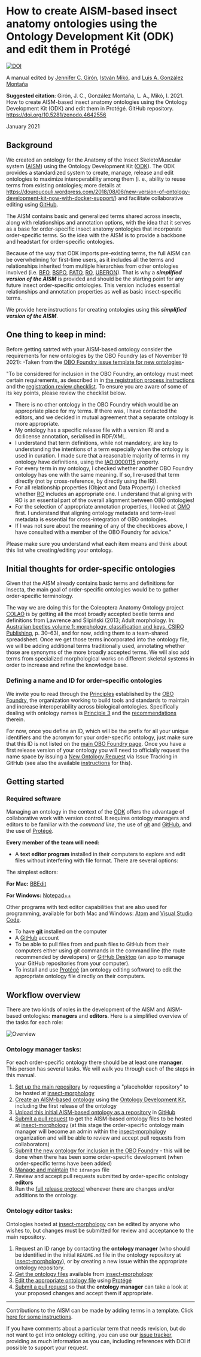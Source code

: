 # How to create AISM-based insect anatomy ontologies using the Ontology Development Kit (ODK) and edit them in Protégé 

[![DOI](https://zenodo.org/badge/331670812.svg)](https://zenodo.org/badge/latestdoi/331670812)

A manual edited by [Jennifer C. Girón](https://github.com/JCGiron), [István Mikó](https://github.com/teleaslamellatus), and [Luis A. González Montaña](https://github.com/luis-gonzalez-m) 

**Suggested citation**: Girón, J. C., González Montaña, L. A., Mikó, I. 2021. How to create AISM-based insect anatomy ontologies using the Ontology Development Kit (ODK) and edit them in Protégé. GitHub repository. https://doi.org/10.5281/zenodo.4642556

January 2021

## Background

We created an ontology for the Anatomy of the Insect SkeletoMuscular system ([AISM](https://github.com/insect-morphology/aism)) using the Ontology Development Kit ([ODK](https://github.com/INCATools/ontology-development-kit)). The ODK provides a standardized system to create, manage, release and edit ontologies to maximize interoperability among them (i. e., ability to reuse terms from existing ontologies; more details at https://douroucouli.wordpress.com/2018/08/06/new-version-of-ontology-development-kit-now-with-docker-support/) and facilitate collaborative editing using [GitHub](https://github.com/). 

The AISM contains basic and generalized terms shared across insects, along with relationships and annotation options, with the idea that it serves as a base for order-specific insect anatomy ontologies that incorporate order-specific terms. So the idea with the AISM is to provide a backbone and headstart for order-specific ontologies.

Because of the way that ODK imports pre-existing terms, the full AISM can be overwhelming for first-time users, as it includes all the terms and relationships inherited from multiple hierarchies from other ontologies involved (i.e. [BFO](http://www.obofoundry.org/ontology/bfo.html), [BSPO](http://www.obofoundry.org/ontology/bspo.html), [PATO](http://www.obofoundry.org/ontology/pato.html), [RO](http://www.obofoundry.org/ontology/ro.html), [UBERON](http://www.obofoundry.org/ontology/uberon.html)). That is why a **_simplified version of the AISM_** is provided and should be the starting point for any future insect order-specific ontologies. This version includes essential relationships and annotation properties as well as basic insect-specific terms.

We provide here instructions for creating ontologies using this **_simplified version of the AISM_**.

## One thing to keep in mind:

Before getting satrted with your AISM-based ontology consider the requirements for new ontologies by the OBO Foundry (as of November 19 2021):
-Taken from the [OBO Foundry issue template for new ontologies](https://github.com/OBOFoundry/OBOFoundry.github.io/issues/new?assignees=&labels=new+ontology&template=new-ontology-request.md&title=)-

"To be considered for inclusion in the OBO Foundry, an ontology must meet certain requirements, as described in in [the registration process instructions](http://obofoundry.org/docs/Policy_for_OBO_namespace_and_associated_PURL_requests.html) and the [registration review checklist](https://github.com/OBOFoundry/OBOFoundry.github.io/blob/master/docs/RegistrationChecklist.md). To ensure you are aware of some of its key points, please review the checklist below.

- There is no other ontology in the OBO Foundry which would be an appropriate place for my terms. If there was, I have contacted the editors, and we decided in mutual agreement that a separate ontology is more appropriate.
- My ontology has a specific release file with a version IRI and a dc:license annotation, serialised in RDF/XML.
- I understand that term definitions, while not mandatory, are key to understanding the intentions of a term especially when the ontology is used in curation. I made sure that a reasonable majority of terms in my ontology have definitions, using the [IAO:0000115](http://www.ontobee.org/ontology/IAO?iri=http://purl.obolibrary.org/obo/IAO_0000115) property.
- For every term in my ontology, I checked whether another OBO Foundry ontology has one with the same meaning. If so, I re-used that term directly (not by cross-reference, by directly using the IRI).
- For all relationship properties (Object and Data Property) I checked whether [RO](http://www.ontobee.org/ontology/catalog/RO?iri=http://www.w3.org/2002/07/owl%23ObjectProperty) includes an appropriate one. I understand that aligning with RO is an essential part of the overall alignment between OBO ontologies!
- For the selection of appropriate annotation properties, I looked at [OMO](http://www.ontobee.org/ontology/catalog/OMO?iri=http://www.w3.org/2002/07/owl%23AnnotationProperty) first. I understand that aligning ontology metadata and term-level metadata is essential for cross-integration of OBO ontologies. 
- If I was not sure about the meaning of any of the checkboxes above, I have consulted with a member of the OBO Foundry for advice."

Please make sure you understand what each item means and think about this list whe creating/editing your ontology. 


## Initial thoughts for order-specific ontologies

Given that the AISM already contains basic terms and definitions for Insecta, the main goal of order-specific ontologies would be to gather order-specific terminology.

The way we are doing this for the Coleoptera Anatomy Ontology project [COLAO](https://github.com/insect-morphology/colao) is by getting all the most broadly accepted beetle terms and definitions from Lawrence and Ślipiński (2013; Adult morphology. In: [Australian beetles volume 1: morphology, classification and keys. CSIRO Publishing](https://www.publish.csiro.au/book/6466/), p. 30–63), and for now, adding them to a team-shared spreadsheet. Once we get those terms incorporated into the ontology file, we will be adding additional terms traditionally used, annotating whether those are synonyms of the more broadly accepted terms. We will also add terms from specialized morphological works on different skeletal systems in order to increase and refine the knowledge base.

### Defining a name and ID for order-specific ontologies
We invite you to read through the [Principles](http://www.obofoundry.org/principles/fp-000-summary.html) established by the [OBO Foundry](http://www.obofoundry.org/about-OBO-Foundry.html), the organization working to build tools and standards to maintain and increase interoperability across biological ontologies. Specifically dealing with ontology names is [Principle 3](http://www.obofoundry.org/principles/fp-003-uris.html) and the [recommendations](http://www.obofoundry.org/id-policy) therein. 

For now, once you define an ID, which will be the prefix for all your unique identifiers and the acronym for your order-specific ontology, just make sure that this ID is not listed on the [main OBO Foundry page](http://www.obofoundry.org/). Once you have a first release version of your ontology you will need to officially request the name space by issuing a [New Ontology Request](https://github.com/OBOFoundry/OBOFoundry.github.io/issues/new?assignees=&labels=new+ontology&template=new-ontology-request.md&title=) via Issue Tracking in GitHub (see also the available [instructions](http://obofoundry.org/docs/NewOntologyRegistrationInstructions.html) for this).


## Getting started

### Required software

Managing an ontology in the context of the [ODK](https://github.com/INCATools/ontology-development-kit) offers the advantage of collaborative work with version control. It requires ontology managers and editors to be familiar with the _command line_, the use of [git](https://git-scm.com/book/en/v2/Getting-Started-Installing-Git) and [GitHub](https://github.com/), and the use of [Protégé](https://protege.stanford.edu/).

**Every member of the team will need:**
- A **text editor program** installed in their computers to explore and edit files without interfering with file format. There are several options: 

The simplest editors:

**For Mac:** [BBEdit](https://www.barebones.com/products/bbedit/)

**For Windows:** [Notepad++](https://notepad-plus-plus.org/downloads/)

Other programs with text editor capabilities that are also used for programming, available for both Mac and Windows: [Atom](https://atom.io/) and [Visual Studio Code](https://code.visualstudio.com/).
- To have [**git**](https://git-scm.com/book/en/v2/Getting-Started-Installing-Git) installed on the computer
- A [GitHub](https://github.com/) account
- To be able to pull files from and push files to GitHub from their computers either using git commands in the command line (the route recommended by developers) or [GitHub Desktop](https://desktop.github.com/) (an app to manage your GitHub repositories from your computer).
- To install and use [Protégé](https://protege.stanford.edu/) (an ontology editing software) to edit the appropriate ontology file directly on their computers.

## Workflow overview

There are two kinds of roles in the development of the AISM and AISM-based ontologies: **managers** and **editors**. Here is a simplified overview of the tasks for each role:

![Overview](https://github.com/insect-morphology/Manual/blob/main/img/overview.png)


### Ontology manager tasks:

For each order-specific ontology there should be at least one **manager**. This person has several tasks. We will walk you through each of the steps in this manual.
1. [Set up the main repository](https://github.com/insect-morphology/Manual-for-AISM-based-insect-anatomy-ontologies/blob/main/Sections/Setting-up-main-repository.md) by requesting a "placeholder repository" to be hosted at [insect-morphology](https://github.com/insect-morphology) 
2. [Create an AISM-based ontology](https://github.com/insect-morphology/Manual/blob/main/Sections/Creating-AISM-based-insect-ontology.md) using the [Ontology Development Kit](https://github.com/INCATools/ontology-development-kit), including the first release of the ontology
3. [Upload this initial AISM-based ontology as a repository](https://github.com/insect-morphology/Manual/blob/main/Sections/Upload-initial-ontology-as-GitHub-repository.md) in [GitHub](https://github.com/)
5. [Submit a pull request](https://github.com/insect-morphology/Manual/blob/main/Sections/Submit-pull-request.md) to get the AISM-based ontology files to be hosted at [insect-morphology](https://github.com/insect-morphology) (at this stage the order-specific ontology main manager will become an admin within the [insect-morphology](https://github.com/insect-morphology) organization and will be able to review and accept pull requests from collaborators)
6. [Submit the new ontology for inclusion in the OBO Foundry](http://www.obofoundry.org/faq/how-do-i-register-my-ontology.html) - this will be done when there has been some order-specific development (when order-specific terms have been added)
7. [Manage and maintain](https://github.com/insect-morphology/Manual/blob/main/Sections/Manage-idranges.md) the `idranges` file
8. Review and accept pull requests submitted by order-specific ontology **editors**
9. Run the [full release protocol](https://github.com/insect-morphology/Manual/blob/main/Sections/Full_release_protocol.md) whenever there are changes and/or additions to the ontology.

### Ontology editor tasks:

Ontologies hosted at [insect-morphology](https://github.com/insect-morphology) can be edited by anyone who wishes to, but changes must be submitted for review and acceptance to the main repository.

1. Request an ID range by contacting the **ontology manager** (who should be identified in the initial `README.md` file in the ontology repository at [insect-morphology](https://github.com/insect-morphology)), or by creating a new issue within the appropriate ontology repository.
2. [Get the ontology files](https://github.com/insect-morphology/Manual/blob/main/Sections/Obtaining-main-ontology-files.md) available from [insect-morphology](https://github.com/insect-morphology)
3. [Edit the appropriate ontology file](https://github.com/insect-morphology/Manual/blob/main/Sections/Using-Protege.md) using [Protégé](https://protege.stanford.edu/)
4. [Submit a pull request](https://github.com/insect-morphology/Manual/blob/main/Sections/Submit-pull-request.md) so that the **ontology manager** can take a look at your proposed changes and accept them if appropriate. 

------------------
Contributions to the AISM can be made by adding terms in a template. Click [here for some instructions](https://github.com/insect-morphology/Manual/blob/main/Sections/Using-templates.md).

If you have comments about a particular term that needs revision, but do not want to get into ontology editing, you can use our [issue tracker](https://github.com/insect-morphology/aism/issues), providing as much information as you can, including references with DOI if possible to support your request.
